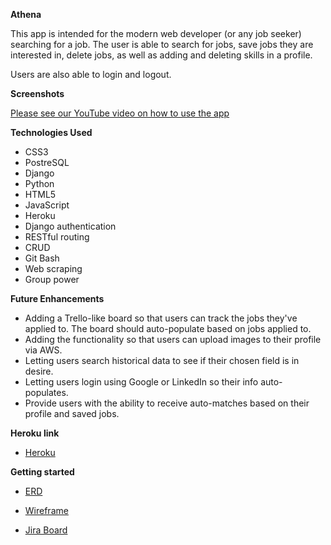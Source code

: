 <strong>Athena</strong>

This app is intended for the modern web developer (or any job seeker) searching for a job. The user is able to search for jobs, save jobs they are interested in, delete jobs, as well as adding and deleting skills in a profile.

Users are also able to login and logout.

<strong>Screenshots</strong>

[Please see our YouTube video on how to use the app](https://youtu.be/bHzybWA5S9M)

<strong>Technologies Used</strong>

- CSS3
- PostreSQL
- Django
- Python
- HTML5
- JavaScript
- Heroku
- Django authentication
- RESTful routing
- CRUD
- Git Bash
- Web scraping
- Group power

<strong>Future Enhancements</strong>

- Adding a Trello-like board so that users can track the jobs they've applied to. The board should auto-populate based on jobs applied to.
- Adding the functionality so that users can upload images to their profile via AWS.
- Letting users search historical data to see if their chosen field is in desire.
- Letting users login using Google or LinkedIn so their info auto-populates.
- Provide users with the ability to receive auto-matches based on their profile and saved jobs.

<strong>Heroku link</strong>

- [Heroku](https://athena-jobtracker-app.herokuapp.com/)

<strong>Getting started</strong>

- [ERD](https://docs.google.com/spreadsheets/d/17XRpEcuQVc3-fUbGBDEIowHbawSWyeTvlx_xJwiQS8Q/edit?ts=5f500835)

- [Wireframe](https://docs.google.com/document/d/12_D1nOmH7CyhQqCpHXvByKnpijCBPFnKPaunA6etTXI/edit)

- [Jira Board](https://janethan.atlassian.net/secure/RapidBoard.jspa?rapidView=1&projectKey=P3&view=planning.nodetail&selectedIssue=P3-13&issueLimit=100)
